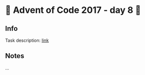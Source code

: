 # 🎄 Advent of Code 2017 - day 8 🎄

## Info

Task description: [link](https://adventofcode.com/2017/day/8)

## Notes

...